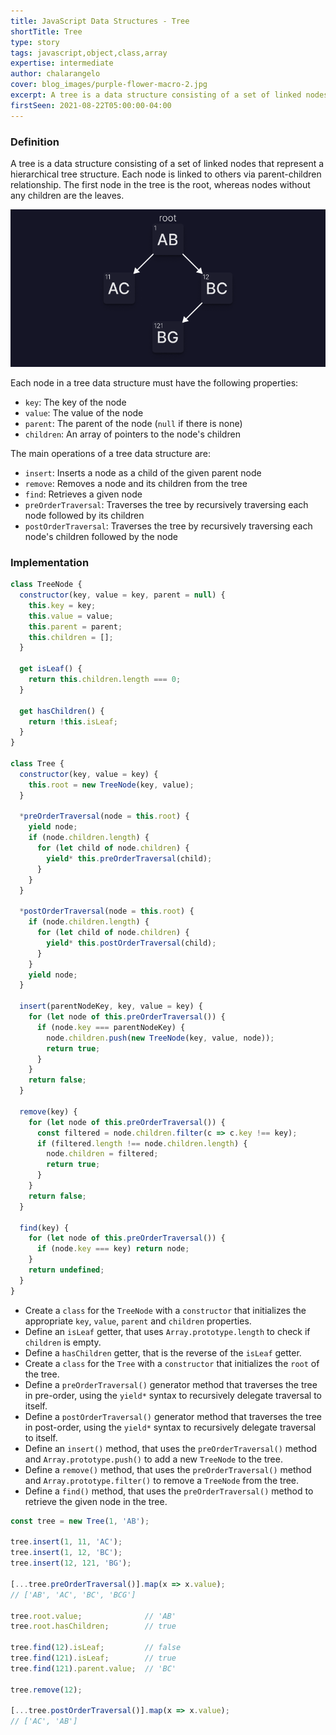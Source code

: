 ```yaml
---
title: JavaScript Data Structures - Tree
shortTitle: Tree
type: story
tags: javascript,object,class,array
expertise: intermediate
author: chalarangelo
cover: blog_images/purple-flower-macro-2.jpg
excerpt: A tree is a data structure consisting of a set of linked nodes representing a hierarchical tree structure.
firstSeen: 2021-08-22T05:00:00-04:00
---
```


### Definition

A tree is a data structure consisting of a set of linked nodes that represent a hierarchical tree structure. Each node is linked to others via parent-children relationship. The first node in the tree is the root, whereas nodes without any children are the leaves.

![JavaScript Tree visualization](./blog_images/ds-tree.png)

Each node in a tree data structure must have the following properties:

- `key`: The key of the node
- `value`: The value of the node
- `parent`: The parent of the node (`null` if there is none)
- `children`: An array of pointers to the node's children

The main operations of a tree data structure are:

- `insert`: Inserts a node as a child of the given parent node
- `remove`: Removes a node and its children from the tree
- `find`: Retrieves a given node
- `preOrderTraversal`: Traverses the tree by recursively traversing each node followed by its children
- `postOrderTraversal`: Traverses the tree by recursively traversing each node's children followed by the node

### Implementation

```js
class TreeNode {
  constructor(key, value = key, parent = null) {
    this.key = key;
    this.value = value;
    this.parent = parent;
    this.children = [];
  }

  get isLeaf() {
    return this.children.length === 0;
  }

  get hasChildren() {
    return !this.isLeaf;
  }
}

class Tree {
  constructor(key, value = key) {
    this.root = new TreeNode(key, value);
  }

  *preOrderTraversal(node = this.root) {
    yield node;
    if (node.children.length) {
      for (let child of node.children) {
        yield* this.preOrderTraversal(child);
      }
    }
  }

  *postOrderTraversal(node = this.root) {
    if (node.children.length) {
      for (let child of node.children) {
        yield* this.postOrderTraversal(child);
      }
    }
    yield node;
  }

  insert(parentNodeKey, key, value = key) {
    for (let node of this.preOrderTraversal()) {
      if (node.key === parentNodeKey) {
        node.children.push(new TreeNode(key, value, node));
        return true;
      }
    }
    return false;
  }

  remove(key) {
    for (let node of this.preOrderTraversal()) {
      const filtered = node.children.filter(c => c.key !== key);
      if (filtered.length !== node.children.length) {
        node.children = filtered;
        return true;
      }
    }
    return false;
  }

  find(key) {
    for (let node of this.preOrderTraversal()) {
      if (node.key === key) return node;
    }
    return undefined;
  }
}
```

- Create a `class` for the `TreeNode` with a `constructor` that initializes the appropriate `key`, `value`, `parent` and `children` properties.
- Define an `isLeaf` getter, that uses `Array.prototype.length` to check if `children` is empty.
- Define a `hasChildren` getter, that is the reverse of the `isLeaf` getter.
- Create a `class` for the `Tree` with a `constructor` that initializes the `root` of the tree.
- Define a `preOrderTraversal()` generator method that traverses the tree in pre-order, using the `yield*` syntax to recursively delegate traversal to itself.
- Define a `postOrderTraversal()` generator method that traverses the tree in post-order, using the `yield*` syntax to recursively delegate traversal to itself.
- Define an `insert()` method, that uses the `preOrderTraversal()` method and `Array.prototype.push()` to add a new `TreeNode` to the tree.
- Define a `remove()` method, that uses the `preOrderTraversal()` method and `Array.prototype.filter()` to remove a `TreeNode` from the tree.
- Define a `find()` method, that uses the `preOrderTraversal()` method to retrieve the given node in the tree.

```js
const tree = new Tree(1, 'AB');

tree.insert(1, 11, 'AC');
tree.insert(1, 12, 'BC');
tree.insert(12, 121, 'BG');

[...tree.preOrderTraversal()].map(x => x.value);
// ['AB', 'AC', 'BC', 'BCG']

tree.root.value;              // 'AB'
tree.root.hasChildren;        // true

tree.find(12).isLeaf;         // false
tree.find(121).isLeaf;        // true
tree.find(121).parent.value;  // 'BC'

tree.remove(12);

[...tree.postOrderTraversal()].map(x => x.value);
// ['AC', 'AB']
```

